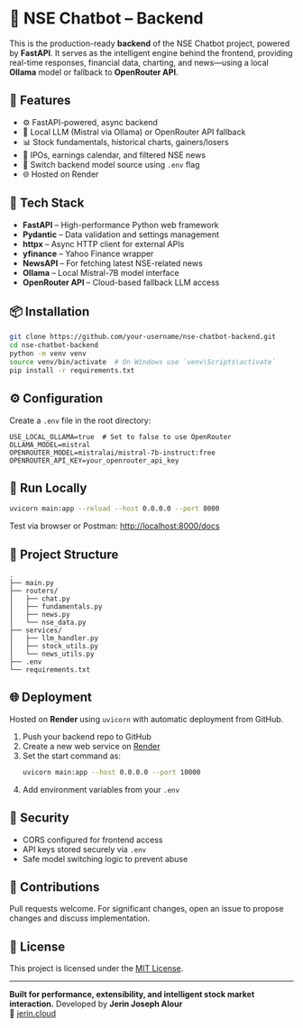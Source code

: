 # 🧠 NSE Chatbot – Backend

This is the production-ready **backend** of the NSE Chatbot project, powered by **FastAPI**. It serves as the intelligent engine behind the frontend, providing real-time responses, financial data, charting, and news—using a local **Ollama** model or fallback to **OpenRouter API**.

## 🚀 Features

- ⚙️ FastAPI-powered, async backend
- 🧠 Local LLM (Mistral via Ollama) or OpenRouter API fallback
- 📊 Stock fundamentals, historical charts, gainers/losers
- 📅 IPOs, earnings calendar, and filtered NSE news
- 🔄 Switch backend model source using `.env` flag
- 🌐 Hosted on Render

## 🧰 Tech Stack

- **FastAPI** – High-performance Python web framework
- **Pydantic** – Data validation and settings management
- **httpx** – Async HTTP client for external APIs
- **yfinance** – Yahoo Finance wrapper
- **NewsAPI** – For fetching latest NSE-related news
- **Ollama** – Local Mistral-7B model interface
- **OpenRouter API** – Cloud-based fallback LLM access

## 📦 Installation

```bash
git clone https://github.com/your-username/nse-chatbot-backend.git
cd nse-chatbot-backend
python -m venv venv
source venv/bin/activate  # On Windows use `venv\Scripts\activate`
pip install -r requirements.txt
```

## ⚙️ Configuration

Create a `.env` file in the root directory:

```env
USE_LOCAL_OLLAMA=true  # Set to false to use OpenRouter
OLLAMA_MODEL=mistral
OPENROUTER_MODEL=mistralai/mistral-7b-instruct:free
OPENROUTER_API_KEY=your_openrouter_api_key
```

## 🧪 Run Locally

```bash
uvicorn main:app --reload --host 0.0.0.0 --port 8000
```

Test via browser or Postman: [http://localhost:8000/docs](http://localhost:8000/docs)

## 🧱 Project Structure

```
.
├── main.py
├── routers/
│   ├── chat.py
│   ├── fundamentals.py
│   ├── news.py
│   └── nse_data.py
├── services/
│   ├── llm_handler.py
│   ├── stock_utils.py
│   └── news_utils.py
├── .env
└── requirements.txt
```

## 🌐 Deployment

Hosted on **Render** using `uvicorn` with automatic deployment from GitHub.

1. Push your backend repo to GitHub
2. Create a new web service on [Render](https://render.com)
3. Set the start command as:
   ```bash
   uvicorn main:app --host 0.0.0.0 --port 10000
   ```
4. Add environment variables from your `.env`

## 🔐 Security

- CORS configured for frontend access
- API keys stored securely via `.env`
- Safe model switching logic to prevent abuse

## 🤝 Contributions

Pull requests welcome. For significant changes, open an issue to propose changes and discuss implementation.

## 📄 License

This project is licensed under the [MIT License](LICENSE).

---

**Built for performance, extensibility, and intelligent stock market interaction.**
Developed by **Jerin Joseph Alour**  
🔗 [jerin.cloud](https://jerin.cloud)
